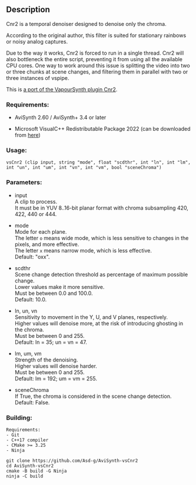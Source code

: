 ## Description

Cnr2 is a temporal denoiser designed to denoise only the chroma.

According to the original author, this filter is suited for stationary rainbows or noisy analog captures.

Due to the way it works, Cnr2 is forced to run in a single thread. Cnr2 will also bottleneck the entire script, preventing it from using all the available CPU cores. One way to work around this issue is splitting the video into two or three chunks at scene changes, and filtering them in parallel with two or three instances of vspipe.

This is [a port of the VapourSynth plugin Cnr2](https://github.com/dubhater/vapoursynth-cnr2).

### Requirements:

- AviSynth 2.60 / AviSynth+ 3.4 or later

- Microsoft VisualC++ Redistributable Package 2022 (can be downloaded from [here](https://github.com/abbodi1406/vcredist/releases))

### Usage:

```
vsCnr2 (clip input, string "mode", float "scdthr", int "ln", int "lm", int "un", int "um", int "vn", int "vm", bool "sceneChroma")
```

### Parameters:

- input<br>
    A clip to process.<br>
    It must be in YUV 8..16-bit planar format with chroma subsampling 420, 422, 440 or 444.

- mode<br>
    Mode for each plane.<br>
    The letter `o` means wide mode, which is less sensitive to changes in the pixels, and more effective.<br>
    The letter `x` means narrow mode, which is less effective.<br>
    Default: "oxx".

- scdthr<br>
    Scene change detection threshold as percentage of maximum possible change.<br>
    Lower values make it more sensitive.<br>
    Must be between 0.0 and 100.0.<br>
    Default: 10.0.

- ln, un, vn<br>
    Sensitivity to movement in the Y, U, and V planes, respectively.<br>
    Higher values will denoise more, at the risk of introducing ghosting in the chroma.<br>
    Must be between 0 and 255.<br>
    Default: ln = 35; un = vn = 47.

- lm, um, vm<br>
    Strength of the denoising.<br>
    Higher values will denoise harder.<br>
    Must be between 0 and 255.<br>
    Default: lm = 192; um = vm = 255.

- sceneChroma<br>
    If True, the chroma is considered in the scene change detection.<br>
    Default: False.

### Building:

```
Requirements:
- Git
- C++17 compiler
- CMake >= 3.25
- Ninja
```
```
git clone https://github.com/Asd-g/AviSynth-vsCnr2
cd AviSynth-vsCnr2
cmake -B build -G Ninja
ninja -C build
```
